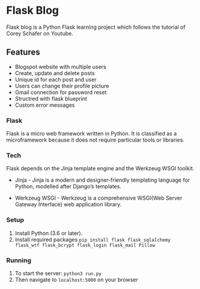 # Flask Blog
Flask blog is a Python Flask learning project which follows the tutorial of Corey Schafer on Youtube.

## Features

- Blogspot website with multiple users
- Create, update and delete posts
- Unique id for each post and user
- Users can change their profile picture
- Gmail connection for password reset
- Structred with flask blueprint
- Custom error messages

### Flask
Flask is a micro web framework written in Python. 
It is classified as a microframework because it does not require particular tools or libraries. 

### Tech
Flask depends on the Jinja template engine and the Werkzeug WSGI toolkit. 

- Jinja - Jinja is a modern and designer-friendly templating language for Python, modelled after Django’s templates.

- Werkzeug WSGI - Werkzeug is a comprehensive WSGI(Web Server Gateway Interface) web application library. 

### Setup
1. Install Python (3.6 or later).
2. Install required packages
 `pip install flask flask_sqlalchemy flask_wtf flask_bcrypt flask_login flask_mail Pillow`

### Running
1. To start the server: `python3 run.py`
2. Then navigate to `localhost:5000` on your browser
